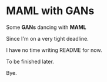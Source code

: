 # MAML with GANs

Some **GANs** dancing with **MAML**

Since I'm on a very tight deadline.

I have no time writing README for now.

To be finished later. 

Bye.